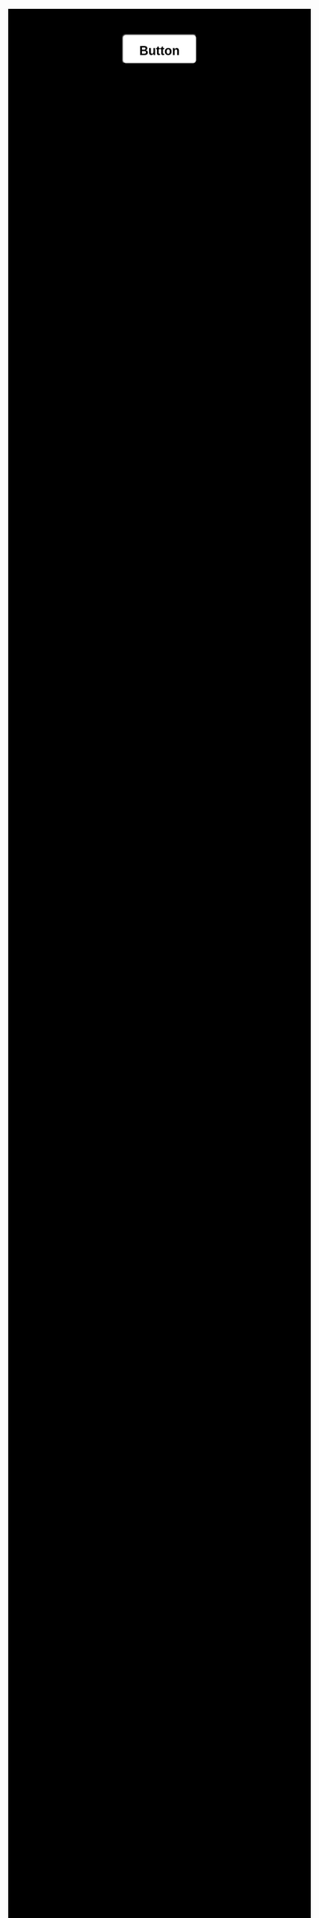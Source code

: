 <!DOCTYPE html>
<html lang="en">
<head>
   <meta charset="UTF-8">
   <meta name="viewport" content="width=device-width, initial-scale=1.0">
   <title>Document</title>
   <style>
      body
      {
          background: rgb(0, 0, 0);
          display: flex;
          justify-content: center; 
          margin-top: 200px;
      }
      button
      {
         width: 150px;
            height: 60px;
            line-height: 60px;
            display: flex;
            justify-content: center; 
            border-radius: 8px;
            background-color: white;
            font-family: Arial;
            font-size: 25px;
      } 
  </style>
</head>
<body>
      <button> <b>
         Button</b>
      </button>
</body>
</html>
